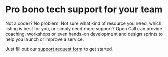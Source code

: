 # Pro bono tech support for your team

Not a coder? No problem! Not sure what kind of resource you need, which listing is best for you, or simply need more support? Open Call can provide coaching, workshops or even hands-on development and design sprints to help you launch or improve a service. 

Just fill out our [support request form](https://forms.gle/Q7PiKNZ1tapidJuP9) to get started. 
